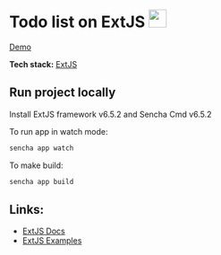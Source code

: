 # Todo list on ExtJS <img src="https://bzaitsev.github.io/extjs-todo-list/resources/images/favicon.png" height="32">

[Demo](https://bzaitsev.github.io/extjs-todo-list/)

**Tech stack:** [ExtJS](https://www.sencha.com/)

## Run project locally
Install ExtJS framework v6.5.2 and Sencha Cmd v6.5.2

To run app in watch mode:  
```sh
sencha app watch
```
To make build:  
```sh
sencha app build
```

## Links:
- [ExtJS Docs](https://docs.sencha.com/extjs/6.5.2/)
- [ExtJS Examples](https://examples.sencha.com/extjs/6.5.3/examples/kitchensink/?classic#components)